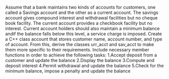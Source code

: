 Assume that a bank maintains two kinds of accounts for customers, one called a Savings account and the other as a current account. 
The savings account gives compound interest and withdrawal facilities but no cheque book facility. The current account provides a 
checkbook facility but no interest. Current account holders should also maintain a minimum balance andif the balance falls below this 
level, a service charge is imposed. Create a C++ class account that stores customer name, account number, and type of account. 
From this, derive the classes urr_acct and sav_acct to make them more specific to their requirements. Include necessary member 
functions in order to achieve the following tasks:
1.Accept deposit from a customer and update the balance
2.Display the balance
3.Compute and deposit interest
4.Permit withdrawal and update the balance
5.Check for the minimum balance, impose a penalty and update the balance
